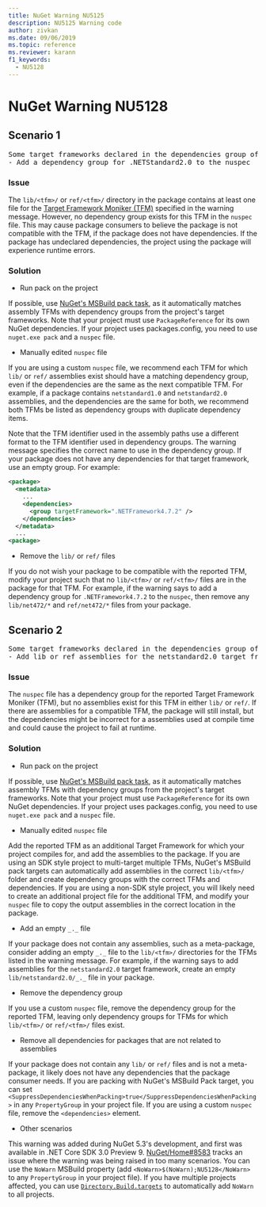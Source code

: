 ```yaml
---
title: NuGet Warning NU5125
description: NU5125 Warning code
author: zivkan
ms.date: 09/06/2019
ms.topic: reference
ms.reviewer: karann
f1_keywords: 
  - NU5128
---
```


# NuGet Warning NU5128

## Scenario 1

<pre>Some target frameworks declared in the dependencies group of the nuspec and the lib/ref folder do not have exact matches in the other location. Consult the list of actions below:
- Add a dependency group for .NETStandard2.0 to the nuspec</pre>

### Issue

The `lib/<tfm>/` or `ref/<tfm>/` directory in the package contains at least one file for the [Target Framework Moniker (TFM)](../target-frameworks.md) specified in the warning message. However, no dependency group exists for this TFM in the `nuspec` file. This may cause package consumers to believe the package is not compatible with the TFM, if the package does not have dependencies. If the package has undeclared dependencies, the project using the package will experience runtime errors.

### Solution

* Run pack on the project

If possible, use [NuGet's MSBuild pack task](../msbuild-targets.md), as it automatically matches assembly TFMs with dependency groups from the project's target frameworks. Note that your project must use `PackageReference` for its own NuGet dependencies. If your project uses packages.config, you need to use `nuget.exe pack` and a `nuspec` file.

* Manually edited `nuspec` file

If you are using a custom `nuspec` file, we recommend each TFM for which `lib/` or `ref/` assemblies exist should have a matching dependency group, even if the dependencies are the same as the next compatible TFM. For example, if a package contains `netstandard1.0` and `netstandard2.0` assemblies, and the dependencies are the same for both, we recommend both TFMs be listed as dependency groups with duplicate dependency items.

Note that the TFM identifier used in the assembly paths use a different format to the TFM identifier used in dependency groups. The warning message specifies the correct name to use in the dependency group. If your package does not have any dependencies for that target framework, use an empty group. For example:

```xml
<package>
  <metadata>
    ...
    <dependencies>
      <group targetFramework=".NETFramework4.7.2" />
    </dependencies>
  </metadata>
  ...
<package>
```

* Remove the `lib/` or `ref/` files

If you do not wish your package to be compatible with the reported TFM, modify your project such that no `lib/<tfm>/` or `ref/<tfm>/` files are in the package for that TFM. For example, if the warning says to add a dependency group for `.NETFramework4.7.2` to the `nuspec`, then remove any `lib/net472/*` and `ref/net472/*` files from your package.

## Scenario 2

<pre>Some target frameworks declared in the dependencies group of the nuspec and the lib/ref folder do not have exact matches in the other location. Consult the list of actions below:
- Add lib or ref assemblies for the netstandard2.0 target framework</pre>

### Issue

The `nuspec` file has a dependency group for the reported Target Framework Moniker (TFM), but no assemblies exist for this TFM in either `lib/` or `ref/`. If there are assemblies for a compatible TFM, the package will still install, but the dependencies might be incorrect for a assemblies used at compile time and could cause the project to fail at runtime.

### Solution

* Run pack on the project

If possible, use [NuGet's MSBuild pack task](../msbuild-targets.md), as it automatically matches assembly TFMs with dependency groups from the project's target frameworks. Note that your project must use `PackageReference` for its own NuGet dependencies. If your project uses packages.config, you need to use `nuget.exe pack` and a `nuspec` file.

* Manually edited `nuspec` file

Add the reported TFM as an additional Target Framework for which your project compiles for, and add the assemblies to the package. If you are using an SDK style project to multi-target multiple TFMs, NuGet's MSBuild pack targets can automatically add assemblies in the correct `lib/<tfm>/` folder and create dependency groups with the correct TFMs and dependencies. If you are using a non-SDK style project, you will likely need to create an additional project file for the additional TFM, and modify your `nuspec` file to copy the output assemblies in the correct location in the package.

* Add an empty `_._` file

If your package does not contain any assemblies, such as a meta-package, consider adding an empty `_._` file to the `lib/<tfm>/` directories for the TFMs listed in the warning message. For example, if the warning says to add assemblies for the `netstandard2.0` target framework, create an empty `lib/netstandard2.0/_._` file in your package.

* Remove the dependency group

If you use a custom `nuspec` file, remove the dependency group for the reported TFM, leaving only dependency groups for TFMs for which `lib/<tfm>/` or `ref/<tfm>/` files exist.

* Remove all dependencies for packages that are not related to assemblies

If your package does not contain any `lib/` or `ref/` files and is not a meta-package, it likely does not have any dependencies that the package consumer needs. If you are packing with NuGet's MSBuild Pack target, you can set `<SuppressDependenciesWhenPacking>true</SuppressDependenciesWhenPacking>` in any `PropertyGroup` in your project file. If you are using a custom `nuspec` file, remove the `<dependencies>` element.

* Other scenarios

This warning was added during NuGet 5.3's development, and first was available in .NET Core SDK 3.0 Preview 9. [NuGet/Home#8583](https://github.com/nuget/home/issues/8583) tracks an issue where the warning was being raised in too many scenarios. You can use the `NoWarn` MSBuild property (add `<NoWarn>$(NoWarn);NU5128</NoWarn>` to any `PropertyGroup` in your project file). If you have multiple projects affected, you can use [`Directory.Build.targets`](/visualstudio/msbuild/customize-your-build) to automatically add `NoWarn` to all projects.
